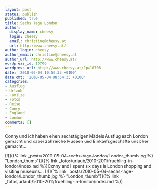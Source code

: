 ```yaml
---
layout: post
status: publish
published: true
title: Sechs Tage London
author:
  display_name: cheesy
  login: cheesy
  email: christine@cheesy.at
  url: http://www.cheesy.at/
author_login: cheesy
author_email: christine@cheesy.at
author_url: http://www.cheesy.at/
wordpress_id: 10706
wordpress_url: http://www.cheesy.at/?p=10706
date: '2010-05-04 10:54:35 +0100'
date_gmt: '2010-05-04 08:54:35 +0100'
categories:
- Ausflug
- Urlaub
- Familie
- Fotos
- Reise
- Conny
- England
- London
comments: []
---
```

<!--:de-->Conny und ich haben einen sechstägigen Mädels Ausflug nach London gemacht und dabei zahlreiche Museen und Einkaufsgeschäfte unsicher gemacht...
[![]({% link _posts/2010-05-04-sechs-tage-london/London_thumb.jpg %} "London\_thumb")]({% link _fotos/urlaub/2010-2011/fruehling-in-london/index.md %})<!--:--><!--:en-->Conny and I spent six days in London shopping and visiting museums...
[![]({% link _posts/2010-05-04-sechs-tage-london/London_thumb.jpg %} "London\_thumb")]({% link _fotos/urlaub/2010-2011/fruehling-in-london/index.md %})<!--:-->
